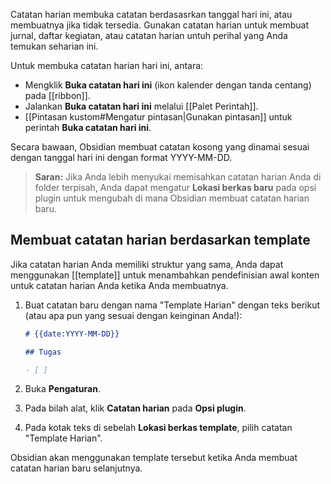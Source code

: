 Catatan harian membuka catatan berdasasrkan tanggal hari ini, atau membuatnya jika tidak tersedia. Gunakan catatan harian untuk membuat jurnal, daftar kegiatan, atau catatan harian untuh perihal yang Anda temukan seharian ini.

Untuk membuka catatan harian hari ini, antara:

- Mengklik **Buka catatan hari ini** (ikon kalender dengan tanda centang) pada [[ribbon]].
- Jalankan **Buka catatan hari ini** melalui [[Palet Perintah]].
- [[Pintasan kustom#Mengatur pintasan|Gunakan pintasan]] untuk perintah **Buka catatan hari ini**.

Secara bawaan, Obsidian membuat catatan kosong yang dinamai sesuai dengan tanggal hari ini dengan format YYYY-MM-DD.

> **Saran:** Jika Anda lebih menyukai memisahkan catatan harian Anda di folder terpisah, Anda dapat mengatur **Lokasi berkas baru** pada opsi plugin untuk mengubah di mana Obsidian membuat catatan harian baru.

## Membuat catatan harian berdasarkan template

Jika catatan harian Anda memiliki struktur yang sama, Anda dapat menggunakan [[template]] untuk menambahkan pendefinisian awal konten untuk catatan harian Anda ketika Anda membuatnya.

1. Buat catatan baru dengan nama "Template Harian" dengan teks berikut (atau apa pun yang sesuai dengan keinginan Anda!):

   ```md
   # {{date:YYYY-MM-DD}}

   ## Tugas

   - [ ]
   ```

2. Buka **Pengaturan**.
3. Pada bilah alat, klik **Catatan harian** pada **Opsi plugin**.
4. Pada kotak teks di sebelah **Lokasi berkas template**, pilih catatan "Template Harian".

Obsidian akan menggunakan template tersebut ketika Anda membuat catatan harian baru selanjutnya.
